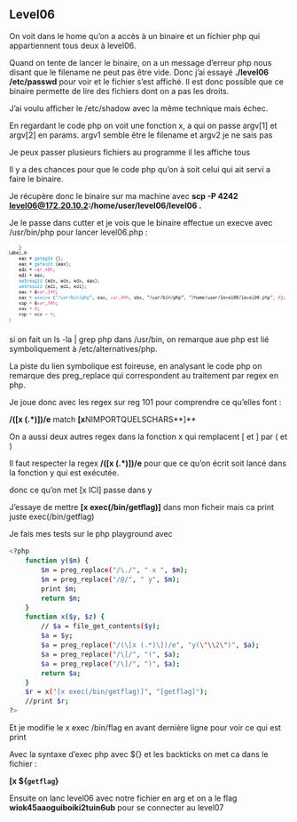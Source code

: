 ## Level06

On voit dans le home qu’on a accès à un binaire et un fichier php qui appartiennent tous deux à level06.

Quand on tente de lancer le binaire, on a un message d’erreur php nous disant que le filename ne peut pas être vide. Donc j’ai essayé **./level06 /etc/passwd** pour voir et le fichier s’est affiché. Il est donc possible que ce binaire permette de lire des fichiers dont on a pas les droits.

J’ai voulu afficher le /etc/shadow avec la même technique mais échec.

En regardant le code php on voit une fonction x, a qui on passe argv[1] et argv[2] en params. argv1 semble être le filename et argv2 je ne sais pas

Je peux passer plusieurs fichiers au programme il les affiche tous

Il y a des chances pour que le code php qu’on à soit celui qui ait servi a faire le binaire.

Je récupère donc le binaire sur ma machine avec **scp -P 4242 [level06@172.20.10.2](mailto:level06@172.20.10.2):/home/user/level06/level06 .**

Je le passe dans cutter et je vois que le binaire effectue un execve avec /usr/bin/php pour lancer level06.php :

![Untitled](./screenshots/Untitled%207.png)

si on fait un ls -la | grep php dans /usr/bin, on remarque aue php est lié symboliquement à /etc/alternatives/php.

La piste du lien symbolique est foireuse, en analysant le code php on remarque des preg_replace qui correspondent au traitement par regex en php.

Je joue donc avec les regex sur reg 101 pour comprendre ce qu’elles font :

**/(\[x (.*)\])/e** match **[x**NIMPORTQUELSCHARS**]**

On a aussi deux autres regex dans la fonction x qui remplacent [ et ] par ( et )

Il faut respecter la regex **/(\[x (.*)\])/e** pour que ce qu’on écrit soit lancé dans la fonction y qui est exécutée.

donc ce qu’on met [x ICI] passe dans y

J’essaye de mettre **[x exec(/bin/getflag)]** dans mon ficheir mais ca print juste exec(/bin/getflag)

Je fais mes tests sur le php playground avec

```bash
<?php
    function y($m) { 
        $m = preg_replace("/\./", " x ", $m);
        $m = preg_replace("/@/", " y", $m); 
        print $m;
        return $m; 
    }
    function x($y, $z) { 
        // $a = file_get_contents($y); 
        $a = $y;
        $a = preg_replace("/(\[x (.*)\])/e", "y(\"\\2\")", $a); 
        $a = preg_replace("/\[/", "(", $a); 
        $a = preg_replace("/\]/", ")", $a); 
        return $a; 
    }
    $r = x("[x exec(/bin/getflag)]", "[getflag]"); 
    //print $r;
?>
```

Et je modifie le x exec /bin/flag en avant dernière ligne pour voir ce qui est print

Avec la syntaxe d’exec php avec ${} et les backticks on met ca dans le fichier :

**[x ${``getflag``}**

Ensuite on lanc level06 avec notre fichier en arg et on a le flag **wiok45aaoguiboiki2tuin6ub** pour se connecter au level07 